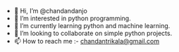 - 👋 Hi, I’m @chandandanjo
- 👀 I’m interested in python programming.
- 🌱 I’m currently learning python and machine learning.
- 💞️ I’m looking to collaborate on simple python projects.
- 📫 How to reach me :- chandantrikala@gmail.com

<!---
chandandanjo/chandandanjo is a ✨ special ✨ repository because its `README.md` (this file) appears on your GitHub profile.
You can click the Preview link to take a look at your changes.
--->

